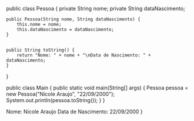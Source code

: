 public class Pessoa {
    private String nome;
    private String dataNascimento;
    
    public Pessoa(String nome, String dataNascimento) {
        this.nome = nome;
        this.dataNascimento = dataNascimento;
    }
    
    
    public String toString() {
        return "Nome: " + nome + "\nData de Nascimento: " + dataNascimento;
    }
}

public class Main {
    public static void main(String[] args) {
        Pessoa pessoa = new Pessoa("Nicole Araujo", "22/09/2000");
        System.out.println(pessoa.toString());
  }
}

Nome: Nicole Araujo
Data de Nascimento: 22/09/2000
}   

